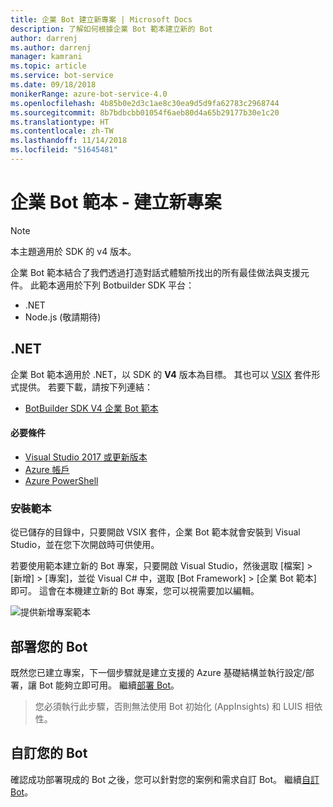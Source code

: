 ```yaml
---
title: 企業 Bot 建立新專案 | Microsoft Docs
description: 了解如何根據企業 Bot 範本建立新的 Bot
author: darrenj
ms.author: darrenj
manager: kamrani
ms.topic: article
ms.service: bot-service
ms.date: 09/18/2018
monikerRange: azure-bot-service-4.0
ms.openlocfilehash: 4b85b0e2d3c1ae8c30ea9d5d9fa62783c2968744
ms.sourcegitcommit: 8b7bdbcbb01054f6aeb80d4a65b29177b30e1c20
ms.translationtype: HT
ms.contentlocale: zh-TW
ms.lasthandoff: 11/14/2018
ms.locfileid: "51645481"
---
```

# <a name="enterprise-bot-template---creating-a-new-project"></a>企業 Bot 範本 - 建立新專案

> [!NOTE]
> 本主題適用於 SDK 的 v4 版本。 

企業 Bot 範本結合了我們透過打造對話式體驗所找出的所有最佳做法與支援元件。 此範本適用於下列 Botbuilder SDK 平台：

- .NET
- Node.js (敬請期待)

## <a name="net"></a>.NET

企業 Bot 範本適用於 .NET，以 SDK 的 **V4** 版本為目標。 其也可以 [VSIX](https://docs.microsoft.com/en-us/visualstudio/extensibility/anatomy-of-a-vsix-package) 套件形式提供。 若要下載，請按下列連結：

- [BotBuilder SDK V4 企業 Bot 範本](https://aka.ms/GetEnterpriseBotTemplate)

#### <a name="prerequisites"></a>必要條件

- [Visual Studio 2017 或更新版本](https://www.visualstudio.com/downloads/)
- [Azure 帳戶](https://azure.microsoft.com/en-us/free/)
- [Azure PowerShell](https://docs.microsoft.com/en-us/powershell/azure/overview?view=azurermps-6.8.1)

### <a name="install-the-template"></a>安裝範本

從已儲存的目錄中，只要開啟 VSIX 套件，企業 Bot 範本就會安裝到 Visual Studio，並在您下次開啟時可供使用。

若要使用範本建立新的 Bot 專案，只要開啟 Visual Studio，然後選取 [檔案] > [新增] > [專案]，並從 Visual C# 中，選取 [Bot Framework] > [企業 Bot 範本] 即可。 這會在本機建立新的 Bot 專案，您可以視需要加以編輯。 

![提供新增專案範本](media/enterprise-template/EnterpriseBot-NewProject.png)

## <a name="deploy-your-bot"></a>部署您的 Bot

既然您已建立專案，下一個步驟就是建立支援的 Azure 基礎結構並執行設定/部署，讓 Bot 能夠立即可用。 繼續[部署 Bot](bot-builder-enterprise-template-deployment.md)。

> 您必須執行此步驟，否則無法使用 Bot 初始化 (AppInsights) 和 LUIS 相依性。
## <a name="customize-your-bot"></a>自訂您的 Bot

確認成功部署現成的 Bot 之後，您可以針對您的案例和需求自訂 Bot。 繼續[自訂 Bot](bot-builder-enterprise-template-customize.md)。
